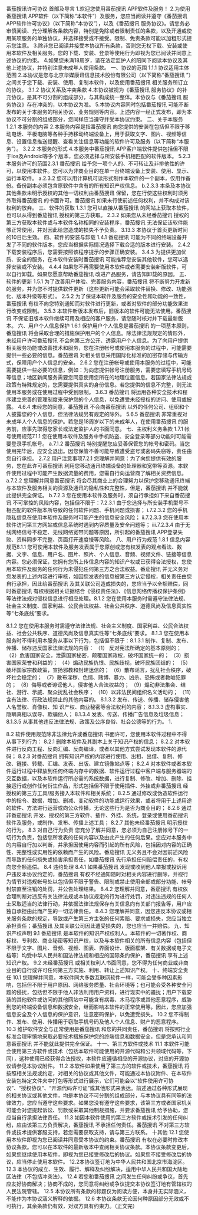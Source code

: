 番茄搜讯许可协议
首部及导言
1.欢迎您使用番茄搜讯 APP软件及服务！
2.为使用番茄搜讯 APP软件（以下简称“本软件”）及服务，您应当阅读并遵守《番茄搜讯 APP软件许可协议》（以下简称“本协议”），以及《番茄搜讯 服务协议》。请您务必审慎阅读、充分理解各条款内容，特别是免除或者限制责任的条款，以及开通或使用某项服务的单独协议，并选择接受或不接受。限制、免责条款可能以加粗形式提示您注意。
3.除非您已阅读并接受本协议所有条款，否则您无权下载、安装或使用本软件及相关服务。您的下载、安装、登录等使用行为即视为您已阅读并同意上述协议的约束。
4.如果您未满18周岁，请在法定监护人的陪同下阅读本协议及其他上述协议，并特别注意未成年人使用条款。
一、协议的范围
1.1.1 协议适用主体范围
2.本协议是您与北京华媒康讯信息技术股份有限公司（以下简称“番茄搜讯 ”）之间关于您下载、安装、使用、复制本软件，以及使用番茄搜讯 相关服务所订立的协议。
3.1.2 协议关系及冲突条款
4.本协议被视为《番茄搜讯 服务协议》的补充协议，是其不可分割的组成部分，与其构成统一整体。本协议与《番茄搜讯 服务协议》存在冲突的，以本协议为准。
5.本协议内容同时包括番茄搜讯 可能不断发布的关于本服务的相关协议、业务规则等内容。上述内容一经正式发布，即为本协议不可分割的组成部分，您同样应当遵守并受本协议约束。
二、关于本服务
1.2.1 本服务的内容
2.本服务内容是指番茄搜讯 向您提供的安装在包括但不限于移动电话、平板电脑等各种手持移动终端设备上，用于获取文字、图片、视频等信息、设置信息推送提醒、查看关注信息等功能的软件许可及服务（以下简称“本服务”）。
3.2.2 本服务的形式
4.本服务中番茄搜讯 APP客户端软件提供包括但不限于Ios及Android等多个版本，您必须选择与所安装手机相匹配的软件版本。
5.2.3 本服务许可的范围2.3.1 番茄搜讯 给予您一项个人的、不可转让及非排他性的许可，以使用本软件。您可以为非商业目的在单一台终端设备上安装、使用、显示、运行本软件。
a.2.3.2 您可以用计算机可读形式制作本软件的一个副本，仅用作备份。备份副本必须包含原软件中含有的所有知识产权信息。
b.2.3.3 本条及本协议其他条款未明示授权的其他一切权利由番茄搜讯 保留，您在行使这些权利时须另外取得番茄搜讯 的书面许可。番茄搜讯 如果未行使前述任何权利，并不构成对该权利的放弃。
三、软件的获取
1.3.1 您可以直接从番茄搜讯 的网站上获取本软件，也可以从得到番茄搜讯 授权的第三方获取。
2.3.2 如果您从未经番茄搜讯 授权的第三方获取本软件或与本软件名称相同的安装程序，番茄搜讯 无法保证该软件能够正常使用，并对因此给您造成的损失不予负责。
3.13.3 本协议于首页更新时间的10日后生效。
四、软件的安装与卸载
1.4.1 番茄搜讯 可能为不同的终端设备开发了不同的软件版本，您应当根据实际情况选择下载合适的版本进行安装。
2.4.2 下载安装程序后，您需要按照该程序提示的步骤正确安装。
3.4.3 为提供更加优质、安全的服务，在本软件安装时番茄搜讯 可能推荐您安装其他软件，您可以选择安装或不安装。
4.4.4 如果您不再需要使用本软件或者需要安装新版软件，可以自行卸载。如果您愿意帮助番茄搜讯 改进产品服务，请告知卸载的原因。
五、软件的更新
1.5.1 为了改善用户体验、完善服务内容，番茄搜讯 将不断努力开发新的服务，并为您不时提供软件更新（这些更新可能会采取软件替换、修改、功能强化、版本升级等形式）。
2.5.2 为了保证本软件及服务的安全性和功能的一致性，番茄搜讯 有权不向您特别通知而对软件进行更新，或者对软件的部分功能效果进行改变或限制。
3.5.3 本软件新版本发布后，旧版本的软件可能无法使用。番茄搜讯 不保证旧版本软件继续可用及相应的客户服务，请您随时核对并下载最新版本。
六、用户个人信息保护
1.6.1 保护用户个人信息是番茄搜讯 的一项基本原则，番茄搜讯 将会采取合理的措施保护用户的个人信息。除法律法规规定的情形外，未经用户许可番茄搜讯 不会向第三方公开、透露用户个人信息。为了向用户提供相关服务功能或改善技术和服务，您在注册帐号或使用本服务的过程中，可能需要提供一些必要的信息。番茄搜讯 对相关信息采用国际化标准的加密存储与传输方式，保障用户个人信息的安全。
2.6.2 您在注册帐号或使用本服务的过程中，可能需要提供一些必要的信息，例如：为向您提供帐号注册服务，需要您填写手机号码等信息；地区新闻服务需要您同意使用您所在的地理位置信息。若国家法律法规或政策有特殊规定的，您需要提供真实的身份信息。若您提供的信息不完整，则无法使用本服务或在使用过程中受到限制。
3.6.3 番茄搜讯 将运用各种安全技术和程序建立完善的管理制度来保护您的个人信息，以免遭受未经授权的访问、使用或披露。
4.6.4 未经您的同意，番茄搜讯 不会向番茄搜讯 以外的任何公司、组织和个人披露您的个人信息，但法律法规另有规定的除外。
5.6.5 番茄搜讯 非常重视对未成年人个人信息的保护。若您是18周岁以下的未成年人，在使用番茄搜讯 的服务前，应事先取得您家长或法定监护人的书面同意。
七、主权利义务条款
1.7.1 帐号使用规范7.1.1 您在使用本软件及服务中手机防盗、安全登录等部分功能时可能需要登录手机帐号。
a.7.1.2 番茄搜讯 特别提醒您应妥善保管您的帐号和密码。当您使用完毕后，应安全退出。因您保管不善可能导致遭受盗号或密码失窃等，责任由您自行承担。
2.7.2 用户注意事项7.2.1 您理解并同意：为了向您提供有效的服务，您在此许可番茄搜讯 利用您移动通讯终端设备的处理器和宽带等资源。本软件使用过程中可能产生数据流量的费用，您需自行向运营商了解相关资费信息。
a.7.2.2 您理解并同意番茄搜讯 将会尽其商业上的合理努力以保护您移动通讯终端与本软件及服务相关的资源及通讯的隐私性和完整性，但是，番茄搜讯 并不能就此提供完全保证。
b.7.2.3 您在使用本软件及服务时，须自行承担如下来自番茄搜讯 不可掌控的风险内容，包括但不限于：7.2.3.1 由于您选择与所安装手机型号不相匹配的软件版本所导致的任何软件问题、手机问题或损害；
i.7.2.3.2 您的手机隐私信息在使用本软件及服务时可能产生的信息安全风险；
ii.7.2.3.3 您在使用本软件访问第三方网站或信息系统时遇到内容质量及安全问题等；
iii.7.2.3.4 由于无线网络信号不稳定、无线网络宽带问题等原因，所引起的番茄搜讯 APP登录失败、资料同步不完整、页面打开速度慢等风险。
八、用户行为规范
1.8.1 信息内容规范8.1.1 您可使用本软件及服务发表属于您原创或您有权发表的观点看法、数据、文字、信息、用户名、图片、照片、个人信息、音频、视频文件、链接等信息内容。您必须保证，您拥有您所上传信息内容的知识产权或已获得合法授权，您使用本软件及服务的任何行为未侵犯任何第三方之合法权益。番茄搜讯 并无义务对您发表的上述内容进行审核，如因您发表的信息被第三方认定侵权，相关责任由您自行承担，因此给番茄搜讯 及其关联公司造成损失的，您应当予以全额赔偿，同时番茄搜讯 有权根据相关证据结合《侵权责任法》、《信息网络传播权保护条例》等法律法规对侵权信息进行相应处理。8.1.2 您在使用本服务时需遵守法律法规、社会主义制度、国家利益、公民合法权益、社会公共秩序、道德风尚及信息真实性等“七条底线”要求。


8.1.2 您在使用本服务时需遵守法律法规、社会主义制度、国家利益、公民合法权益、社会公共秩序、道德风尚及信息真实性等“七条底线”要求。
8.1.3 您在使用本服务时不得利用本服务从事以下行为，包括但不限于：8.1.3.1 制作、复制、发布、传播、储存违反国家法律法规的内容：
（1） 反对宪法所确定的基本原则的；
（2）危害国家安全，泄露国家秘密，颠覆国家政权，破坏国家统一的；
（3）损害国家荣誉和利益的；
（4）煽动民族仇恨、民族歧视，破坏民族团结的；
（5）破坏国家宗教政策，宣扬邪教和封建迷信的；
（6）散布谣言，扰乱社会秩序，破坏社会稳定的；
（7）散布淫秽、色情、赌博、暴力、凶杀、恐怖或者教唆犯罪的；
（8）侮辱或者诽谤他人，侵害他人合法权益的；
（9）煽动非法集会、结社、游行、示威、聚众扰乱社会秩序；
（10）以非法民间组织名义活动的；
（11）含有法律、行政法规禁止的其他内容的。
8.1.3.2 发布、传送、传播、储存侵害他人名誉权、肖像权、知    识产权、商业秘密等合法权利的内容；
8.1.3.3 虚构事实、隐瞒真相以误导、欺骗他人；
8.1.3.4 发表、传送、传播广告信息及垃圾信息；
8.1.3.5 从事其他违反法律法规、政策及公序良俗、社会公德等的行为。
1.

8.2 软件使用规范除非法律允许或番茄搜讯 书面许可，您使用本软件过程中不得从事下列行为：
8.2.1 删除本软件及其副本上关于知识产权的信息；
8.2.2 对本软件进行反向工程、反向汇编、反向编译，或者以其他方式尝试发现本软件的源代码；
8.2.3 对番茄搜讯 拥有知识产权的内容进行使用、出租、出借、复制、修改、链接、转载、汇编、发表、出版、建立镜像站点等；
8.2.4 对本软件或者本软件运行过程中释放到任何终端内存中的数据、软件运行过程中客户端与服务器端的交互数据，以及本软件运行所必需的系统数据，进行复制、修改、增加、删除、挂接运行或创作任何衍生作品，形式包括但不限于使用插件、外挂或非番茄搜讯 经授权的第三方工具/服务接入本软件和相关系统；
8.2.5 通过修改或伪造软件运行中的指令、数据，增加、删减、变动软件的功能或运行效果，或者将用于上述用途的软件、方法进行运营或向公众传播，无论这些行为是否为商业目的；
8.2.6 通过非番茄搜讯 开发、授权的第三方软件、插件、外挂、系统，登录或使用番茄搜讯 软件及服务，或制作、发布、传播上述工具；
8.2.7 其他未经番茄搜讯 明示授权的行为。
8.3 对自己行为负责
您充分了解并同意，您必须为自己注册帐号下的一切行为负责，包括您所发表的任何内容以及由此产生的任何后果。您应对本服务中的内容自行加以判断，并承担因使用内容而引起的所有风险，包括因对内容的正确性、完整性或实用性的依赖而产生的风险。番茄搜讯 无义务且不会对因前述风险而导致的任何损失或损害承担责任，如番茄搜讯 先行承担任何赔偿责任的，有权向您全额追偿。
8.4 违约处理
8.4.1 如果番茄搜讯 发现或收到他人举报或投诉用户违反本协议约定的，番茄搜讯 有权不经通知随时对相关内容进行删除，并视行为情节对违规帐号处以包括但不限于警告、限制或禁止使用全部或部分功能、帐号封禁直至注销的处罚，并公告处理结果。
8.4.2 您理解并同意，番茄搜讯 有权依合理判断对违反有关法律法规或本协议规定的行为进行处罚，对违法违规的任何人士采取适当的法律行动，并依据法律法规保存有关信息向有关部门报告等，用户应独自承担由此而产生的一切法律责任。
8.4.3 您理解并同意，因您违反本协议或相关服务条款的规定，导致或产生第三方主张的任何索赔、要求或损失，您应当独立承担责任；番茄搜讯 及其关联公司因此遭受损失的，您也应当一并赔偿。
九、知识产权声明
9.1 番茄搜讯 是本软件的知识产权权利人。本软件的一切著作权、商标权、专利权、商业秘密等知识产权，以及与本软件相关的所有信息内容（包括但不限于文字、图片、音频、视频、图表、界面设计、版面框架、有关数据或电子文档等）均受中华人民共和国法律法规和相应的国际条约保护，番茄搜讯 享有上述知识产权。
9.2 未经番茄搜讯 或相关权利人书面同意，您不得为任何商业或非商业目的自行或许可任何第三方实施、利用、转让上述知识产权。
十、终端安全责任
10.1 您理解并同意，本软件同大多数互联网软件一样，可能会受多种因素影响，包括但不限于用户原因、网络服务质量、社会环境等；也可能会受各种安全问题的侵扰，包括但不限于他人非法利用用户资料，进行现实中的骚扰；用户下载安装的其他软件或访问的其他网站中可能含有病毒、木马程序或其他恶意程序，威胁到您的终端设备信息和数据安全，继而影响本软件的正常使用等。因此，您应加强信息安全及个人信息的保护意识，注意密码保护，以免遭受损失。
10.2 您不得制作、发布、使用、传播用于窃取手机号码及他人个人信息、财产的恶意程序。
10.3 维护软件安全与正常使用是番茄搜讯 和您的共同责任，番茄搜讯 将按照行业标准合理审慎地采取必要技术措施保护您的终端信息和数据安全，但是您承认和同意番茄搜讯 并不能就此提供完全保证。
十一、第三方软件或技术
11.1 本软件可能会使用第三方软件或技术（包括本软件可能使用的开源代码和公共领域代码等，下同），这种使用已经获得合法授权，本软件应遵循相应的开源协议，对应的开源协议请参见本协议附件。
11.2 本软件如果使用了第三方的软件或技术，番茄搜讯 将按照相关法规或约定，对相关的协议或其他文件，可能通过本协议附件、在本软件安装包特定文件夹中打包等形式进行展示，它们可能会以“软件使用许可协议”、“授权协议”、“开源代码许可证”或其他形式来表达。前述通过各种形式展现的相关协议或其他文件，均是本协议不可分割的组成部分，与本协议具有同等的法律效力，您应当遵守这些要求。如果您没有遵守这些要求，该第三方或者国家机关可能会对您提起诉讼、罚款或采取其他制裁措施，并要求番茄搜讯 给予协助，您应当自行承担法律责任。
11.3 如因本软件使用的第三方软件或技术引发的任何纠纷，应由该第三方负责解决，番茄搜讯 不承担任何责任。番茄搜讯 不对第三方软件或技术提供客服支持，若您需要获取支持，请与第三方联系。
十其他
12.1 您使用本软件即视为您已阅读并同意受本协议的约束。番茄搜讯 有权在必要时修改本协议条款。您可以在本软件的最新版本中查阅相关协议条款。本协议条款变更后，如果您继续使用本软件，即视为您已接受修改后的协议。如果您不接受修改后的协议，应当停止使用本软件。
12.2本协议签订地为中华人民共和国北京市海淀区。
12.3 本协议的成立、生效、履行、解释及纠纷解决，适用中华人民共和国大陆地区法律（不包括冲突法）。
12.4 若您和番茄搜讯 之间发生任何纠纷或争议，首先应友好协商解决；协商不成的，您同意将纠纷或争议提交本协议签订地有管辖权的人民法院管辖。
12.5 本协议所有条款的标题仅为阅读方便，本身并无实际涵义，不能作为本协议涵义解释的依据。
12.6 本协议条款无论因何种原因部分无效或不可执行，其余条款仍有效，对双方具有约束力。（正文完）
